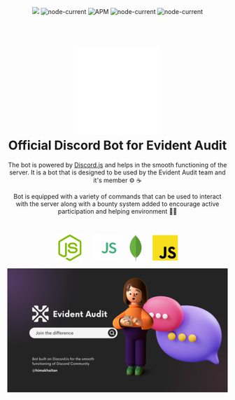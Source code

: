 <p align="center">
<img src="https://badgen.net/github/issues/himakhaitan/evidentAuditDiscordBot?style=flat-square&scale=1.2">
<img alt="node-current" src="https://badgen.net/github/stars/himakhaitan/evidentAuditDiscordBot?style=flat-square&scale=1.2">
<img alt="APM" src="https://badgen.net/github/forks/himakhaitan/evidentAuditDiscordBot?style=flat-square&scale=1.2">
<img alt="node-current" src="https://badgen.net/github/closed-issues/himakhaitan/evidentAuditDiscordBot?style=flat-square&scale=1.2">
<img alt="node-current" src="https://badgen.net/github/license/himakhaitan/evidentAuditDiscordBot?style=flat-square&scale=1.2&color=green">
</p>
<h1 align="center">
  <br>
  <a><img src="https://github.com/himakhaitan/evidentAuditDiscordBot/blob/main/brand/logo_transparent.png?raw=true" width="200"></a>
  <br>  
  Official Discord Bot for Evident Audit
  <br>
</h1>

<p align="center">
The bot is powered by <a href="https://discord.js.org/#/">Discord.js</a> and helps in the smooth functioning of the server. It is a bot that is designed to be used by the Evident Audit team and it's member ⚙️ ☕️
</p>
<p align="center">
Bot is equipped with a variety of commands that can be used to interact with the server along with a bounty system added to encourage active participation and helping environment 💫💯
</p>
</br>
<p align="center">
<img src="https://github.com/himakhaitan/himakhaitan/blob/main/icons/nodejs.png?raw=true" height="60">&nbsp; &nbsp; &nbsp;
<img src="https://github.com/himakhaitan/himakhaitan/blob/main/icons/meta-image-removebg-preview.png?raw=true" height="60">&nbsp; &nbsp; &nbsp;
<img src="https://github.com/himakhaitan/himakhaitan/blob/main/icons/mongo.png?raw=true" height="60">&nbsp; &nbsp; &nbsp;
<img src="https://github.com/himakhaitan/himakhaitan/blob/main/icons/js.png?raw=true" height="60">
</p>

<img src="https://github.com/himakhaitan/evidentAuditDiscordBot/blob/main/resources/Header.png?raw=true">